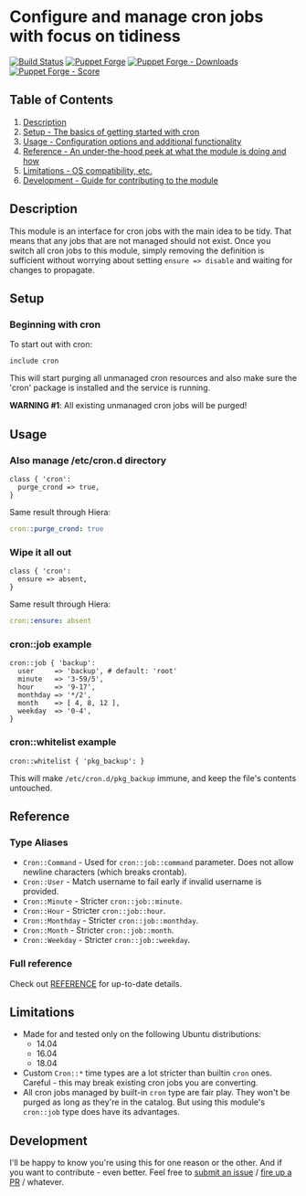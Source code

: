 # Configure and manage cron jobs with focus on tidiness

[![Build Status](https://travis-ci.org/pegasd/puppet-cron.svg?branch=master)](https://travis-ci.org/pegasd/puppet-cron)
[![Puppet Forge](https://img.shields.io/puppetforge/v/pegas/cron.svg)](https://forge.puppetlabs.com/pegas/cron)
[![Puppet Forge - Downloads](https://img.shields.io/puppetforge/dt/pegas/cron.svg)](https://forge.puppetlabs.com/pegas/cron)
[![Puppet Forge - Score](https://img.shields.io/puppetforge/f/pegas/cron.svg)](https://forge.puppetlabs.com/pegas/cron)

## Table of Contents

1. [Description](#description)
1. [Setup - The basics of getting started with cron](#setup)
1. [Usage - Configuration options and additional functionality](#usage)
1. [Reference - An under-the-hood peek at what the module is doing and how](#reference)
1. [Limitations - OS compatibility, etc.](#limitations)
1. [Development - Guide for contributing to the module](#development)

## Description

This module is an interface for cron jobs with the main idea to be tidy. That means that any jobs that are not managed
should not exist. Once you switch all cron jobs to this module, simply removing the definition is sufficient without
worrying about setting `ensure => disable` and waiting for changes to propagate.

## Setup

### Beginning with cron

To start out with cron:
```puppet
include cron
```
This will start purging all unmanaged cron resources and also make sure the 'cron' package is installed and the service is running.

**WARNING #1**: All existing unmanaged cron jobs will be purged!

## Usage

### Also manage /etc/cron.d directory
```puppet
class { 'cron':
  purge_crond => true,
}
```

Same result through Hiera:

```yaml
cron::purge_crond: true
```

### Wipe it all out
```puppet
class { 'cron':
  ensure => absent,
}
```

Same result through Hiera:

```yaml
cron::ensure: absent
```

### cron::job example

```puppet
cron::job { 'backup':
  user     => 'backup', # default: 'root'
  minute   => '3-59/5',
  hour     => '9-17',
  monthday => '*/2',
  month    => [ 4, 8, 12 ],
  weekday  => '0-4',
}
```


### cron::whitelist example

```puppet
cron::whitelist { 'pkg_backup': }
```
This will make `/etc/cron.d/pkg_backup` immune, and keep the file's contents untouched.

## Reference

### Type Aliases

* `Cron::Command` - Used for `cron::job::command` parameter. Does not allow newline characters (which breaks crontab).
* `Cron::User` - Match username to fail early if invalid username is provided.
* `Cron::Minute` - Stricter `cron::job::minute`.
* `Cron::Hour` - Stricter `cron::job::hour`.
* `Cron::Monthday` - Stricter `cron::job::monthday`.
* `Cron::Month` - Stricter `cron::job::month`.
* `Cron::Weekday` - Stricter `cron::job::weekday`.

### Full reference

Check out [REFERENCE](REFERENCE.md) for up-to-date details.

## Limitations

* Made for and tested only on the following Ubuntu distributions:
    * 14.04
    * 16.04
    * 18.04
* Custom `Cron::*` time types are a lot stricter than builtin `cron` ones. Careful - this may break existing cron jobs
  you are converting.
* All cron jobs managed by built-in `cron` type are fair play. They won't be purged as long as they're in the catalog.
  But using this module's `cron::job` type does have its advantages.

## Development

I'll be happy to know you're using this for one reason or the other. And if you want to
contribute - even better. Feel free to [submit an issue](https://github.com/pegasd/puppet-cron/issues) /
[fire up a PR](https://github.com/pegasd/puppet-cron/pulls) / whatever.
